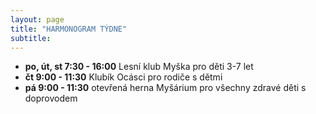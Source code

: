 ```yaml
---
layout: page
title: "HARMONOGRAM TÝDNE"
subtitle:  
---
```


- __po, út, st 7:30 - 16:00__ Lesní klub Myška pro děti 3-7 let
- __čt 9:00 - 11:30__ Klubík Ocásci pro rodiče s dětmi
- __pá 9:00 - 11:30__ otevřená herna Myšárium pro všechny zdravé děti s doprovodem
